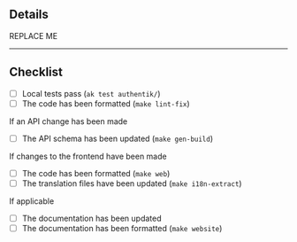 <!--
👋 Hi there! Welcome.

Please check the Contributing guidelines: https://goauthentik.io/developer-docs/#how-can-i-contribute
-->

## Details

<!--
Explain what this PR changes, what the rationale behind the change is, if any new requirements are introduced or any breaking changes caused by this PR.

Ideally also link an Issue for context that this PR will close using `closes #`
-->
REPLACE ME

---

## Checklist

-   [ ] Local tests pass (`ak test authentik/`)
-   [ ] The code has been formatted (`make lint-fix`)

If an API change has been made

-   [ ] The API schema has been updated (`make gen-build`)

If changes to the frontend have been made

-   [ ] The code has been formatted (`make web`)
-   [ ] The translation files have been updated (`make i18n-extract`)

If applicable

-   [ ] The documentation has been updated
-   [ ] The documentation has been formatted (`make website`)
